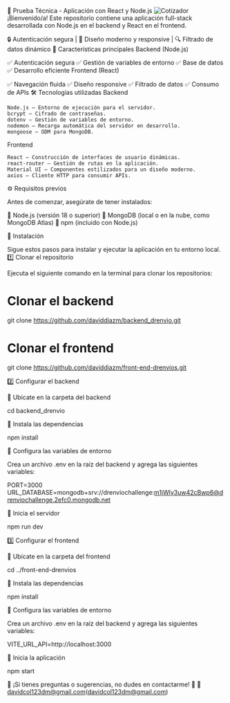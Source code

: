 📌 Prueba Técnica - Aplicación con React y Node.js
![Cotizador](https://cdn.drenvio.com/co/hero/cotizador.webp)
¡Bienvenido/a! Este repositorio contiene una aplicación full-stack desarrollada con Node.js en el backend y React en el frontend.

🔒 Autenticación segura | 🎨 Diseño moderno y responsive | 🔍 Filtrado de datos dinámico
🚀 Características principales
Backend (Node.js)

✅ Autenticación segura
✅ Gestión de variables de entorno
✅ Base de datos
✅ Desarrollo eficiente
Frontend (React)

✅ Navegación fluida
✅ Diseño responsive
✅ Filtrado de datos
✅ Consumo de APIs
🛠️ Tecnologías utilizadas
Backend

    Node.js – Entorno de ejecución para el servidor.
    bcrypt – Cifrado de contraseñas.
    dotenv – Gestión de variables de entorno.
    nodemon – Recarga automática del servidor en desarrollo.
    mongoose – ODM para MongoDB.

Frontend

    React – Construcción de interfaces de usuario dinámicas.
    react-router – Gestión de rutas en la aplicación.
    Material UI – Componentes estilizados para un diseño moderno.
    axios – Cliente HTTP para consumir APIs.

⚙️ Requisitos previos

Antes de comenzar, asegúrate de tener instalados:

📌 Node.js (versión 18 o superior)
📌 MongoDB (local o en la nube, como MongoDB Atlas)
📌 npm (incluido con Node.js)


🚀 Instalación

Sigue estos pasos para instalar y ejecutar la aplicación en tu entorno local.
1️⃣ Clonar el repositorio

Ejecuta el siguiente comando en la terminal para clonar los repositorios:

# Clonar el backend
git clone https://github.com/daviddiazm/backend_drenvio.git

# Clonar el frontend
git clone https://github.com/daviddiazm/front-end-drenvios.git

2️⃣ Configurar el backend

📌 Ubícate en la carpeta del backend

cd backend_drenvio

📌 Instala las dependencias

npm install

📌 Configura las variables de entorno

Crea un archivo .env en la raíz del backend y agrega las siguientes variables:

PORT=3000
URL_DATABASE=mongodb+srv://drenviochallenge:m1jWly3uw42cBwp6@drenviochallenge.2efc0.mongodb.net

📌 Inicia el servidor

npm run dev

3️⃣ Configurar el frontend

📌 Ubícate en la carpeta del frontend

cd ../front-end-drenvios

📌 Instala las dependencias

npm install

📌 Configura las variables de entorno

Crea un archivo .env en la raíz del backend y agrega las siguientes variables:

VITE_URL_API=http://localhost:3000

📌 Inicia la aplicación

npm start

📩 ¡Si tienes preguntas o sugerencias, no dudes en contactarme! 🚀
📩 davidcol123dm@gmail.com(davidcol123dm@gmail.com)